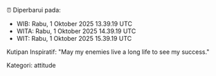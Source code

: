 ⏰ Diperbarui pada:
- WIB: Rabu, 1 Oktober 2025 13.39.19 UTC
- WITA: Rabu, 1 Oktober 2025 14.39.19 UTC
- WIT: Rabu, 1 Oktober 2025 15.39.19 UTC

Kutipan Inspiratif:
"May my enemies live a long life to see my success."


Kategori: attitude

